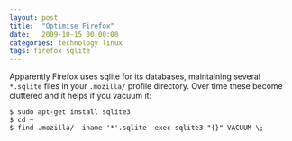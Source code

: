 ```yaml
---
layout: post
title:  "Optimise Firefox"
date:   2009-10-15 00:00:00
categories: technology linux
tags: firefox sqlite
---
```


Apparently Firefox uses sqlite for its databases, maintaining several `*.sqlite` files in your `.mozilla/` profile directory.  Over time these become cluttered and it helps if you vacuum it:

    $ sudo apt-get install sqlite3
    $ cd ~
    $ find .mozilla/ -iname '*'.sqlite -exec sqlite3 "{}" VACUUM \;

